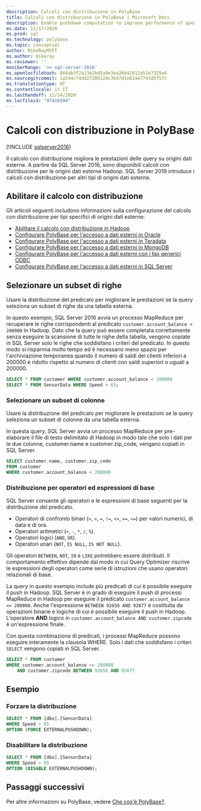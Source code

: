 ```yaml
---
description: Calcoli con distribuzione in PolyBase
title: Calcoli con distribuzione in PolyBase | Microsoft Docs
dexcription: Enable pushdown computation to improve performance of queries on your Hadoop cluster. You can select a subset of rows/columns in an external table for pushdown.
ms.date: 11/17/2020
ms.prod: sql
ms.technology: polybase
ms.topic: conceptual
author: MikeRayMSFT
ms.author: mikeray
ms.reviewer: ''
monikerRange: '>= sql-server-2016'
ms.openlocfilehash: 844ab3f2a13e2bd5a9e3ea26d41012a51e7329a4
ms.sourcegitcommit: 1a544cf4dd2720b124c3697d1e62ae7741db757c
ms.translationtype: HT
ms.contentlocale: it-IT
ms.lasthandoff: 12/14/2020
ms.locfileid: "97416594"
---
```

# <a name="pushdown-computations-in-polybase"></a>Calcoli con distribuzione in PolyBase

[!INCLUDE [sqlserver2016](../../includes/applies-to-version/sqlserver2016.md)]

Il calcolo con distribuzione migliora le prestazioni delle query su origini dati esterne. A partire da SQL Server 2016, sono disponibili calcoli con distribuzione per le origini dati esterne Hadoop. SQL Server 2019 introduce i calcoli con distribuzione per altri tipi di origini dati esterne.

## <a name="enable-pushdown-computation"></a> Abilitare il calcolo con distribuzione

Gli articoli seguenti includono informazioni sulla configurazione del calcolo con distribuzione per tipi specifici di origini dati esterne:

- [Abilitare il calcolo con distribuzione in Hadoop](polybase-configure-hadoop.md#pushdown)
- [Configurare PolyBase per l'accesso a dati esterni in Oracle](polybase-configure-oracle.md)
- [Configurare PolyBase per l'accesso a dati esterni in Teradata](polybase-configure-teradata.md)
- [Configurare PolyBase per l'accesso a dati esterni in MongoDB](polybase-configure-mongodb.md)
- [Configurare PolyBase per l'accesso a dati esterni con i tipi generici ODBC](polybase-configure-odbc-generic.md)
- [Configurare PolyBase per l'accesso a dati esterni in SQL Server](polybase-configure-sql-server.md)

## <a name="select-a-subset-of-rows"></a>Selezionare un subset di righe

Usare la distribuzione del predicato per migliorare le prestazioni se la query seleziona un subset di righe da una tabella esterna.

In questo esempio, SQL Server 2016 avvia un processo MapReduce per recuperare le righe corrispondenti al predicato `customer.account_balance < 200000` in Hadoop. Dato che la query può essere completata correttamente senza eseguire la scansione di tutte le righe della tabella, vengono copiate in SQL Server solo le righe che soddisfano i criteri del predicato. In questo modo si risparmia molto tempo ed è necessario meno spazio per l'archiviazione temporanea quando il numero di saldi dei clienti inferiori a 200000 è ridotto rispetto al numero di clienti con saldi superiori o uguali a 200000.

```sql
SELECT * FROM customer WHERE customer.account_balance < 200000
SELECT * FROM SensorData WHERE Speed > 65;  
```

### <a name="select-a-subset-of-columns"></a>Selezionare un subset di colonne

Usare la distribuzione del predicato per migliorare le prestazioni se la query seleziona un subset di colonne da una tabella esterna.

In questa query, SQL Server avvia un processo MapReduce per pre-elaborare il file di testo delimitato di Hadoop in modo tale che solo i dati per le due colonne, customer.name e customer.zip_code, vengano copiati in SQL Server.

```sql
SELECT customer.name, customer.zip_code
FROM customer
WHERE customer.account_balance < 200000
```

### <a name="pushdown-for-basic-expressions-and-operators"></a>Distribuzione per operatori ed espressioni di base

SQL Server consente gli operatori e le espressioni di base seguenti per la distribuzione del predicato.

- Operatori di confronto binari (`<`, `>`, `=`, `!=`, `<>`, `>=`, `<=`) per valori numerici, di data e di ora.
- Operatori aritmetici (`+`, `-`, `*`, `/`, `%`).
- Operatori logici (`AND`, `OR`).
- Operatori unari (`NOT`, `IS NULL`, `IS NOT NULL`).

Gli operatori `BETWEEN`, `NOT`, `IN` e `LIKE` potrebbero essere distribuiti. Il comportamento effettivo dipende dal modo in cui Query Optimizer riscrive le espressioni degli operatori come serie di istruzioni che usano operatori relazionali di base.

La query in questo esempio include più predicati di cui è possibile eseguire il push in Hadoop. SQL Server è in grado di eseguire il push di processi MapReduce in Hadoop per eseguire il predicato `customer.account_balance <= 200000`. Anche l'espressione `BETWEEN 92656 AND 92677` è costituita da operazioni binarie e logiche di cui è possibile eseguire il push in Hadoop. L'operatore **AND** logico in `customer.account_balance AND customer.zipcode` è un'espressione finale.

Con questa combinazione di predicati, i processi MapReduce possono eseguire interamente la clausola WHERE. Solo i dati che soddisfano i criteri `SELECT` vengono copiati in SQL Server.

```sql
SELECT * FROM customer 
WHERE customer.account_balance <= 200000 
    AND customer.zipcode BETWEEN 92656 AND 92677
```

## <a name="examples"></a>Esempio

### <a name="force-pushdown"></a>Forzare la distribuzione

```sql
SELECT * FROM [dbo].[SensorData]
WHERE Speed > 65
OPTION (FORCE EXTERNALPUSHDOWN);
```

### <a name="disable-pushdown"></a>Disabilitare la distribuzione

```sql
SELECT * FROM [dbo].[SensorData]
WHERE Speed > 65
OPTION (DISABLE EXTERNALPUSHDOWN);
```

## <a name="next-steps"></a>Passaggi successivi

Per altre informazioni su PolyBase, vedere [Che cos'è PolyBase?](polybase-guide.md).

